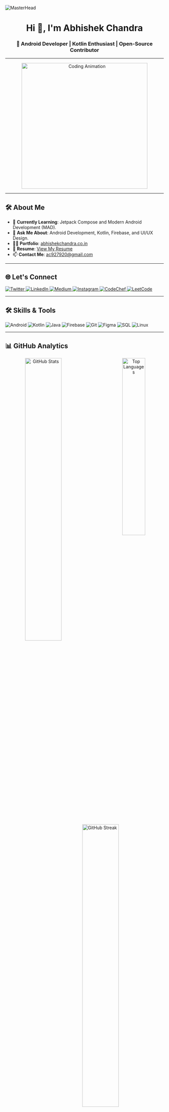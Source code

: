 ![MasterHead](https://1.bp.blogspot.com/-7A4WynwLsMw/XbBpCXG8fHI/AAAAAAAAMt4/uOa1bpLskYgrwGbllhSu2SDj_Mig8SXJQCLcBGAsYHQ/s1600/2000_600px.gif)

<h1 align="center">Hi 👋, I'm Abhishek Chandra</h1>
<h3 align="center">🚀 Android Developer | Kotlin Enthusiast | Open-Source Contributor</h3>

---

<div align="center">
  <img src="https://cdn.dribbble.com/users/1162077/screenshots/3848914/programmer.gif" alt="Coding Animation" width="400"/>
</div>

---

## 🛠️ About Me
- 🌱 **Currently Learning**: Jetpack Compose and Modern Android Development (MAD).  
- 💬 **Ask Me About**: Android Development, Kotlin, Firebase, and UI/UX Design.  
- 👨‍💻 **Portfolio**: [abhishekchandra.co.in](https://abhishekchandra.co.in)  
- 📄 **Resume**: [View My Resume](https://drive.google.com/file/d/1JjYAb45xUDVMwzh_xXSKOeAR00WpUUhn/view?usp=sharing)  
- 📫 **Contact Me**: ac927920@gmail.com  

---

## 🌐 Let's Connect
<p align="left">
  <a href="https://twitter.com/theabhi_chandra" target="_blank">
    <img src="https://img.icons8.com/color/48/000000/twitter.png" alt="Twitter" />
  </a>
  <a href="https://linkedin.com/in/theabhishekchandra" target="_blank">
    <img src="https://img.icons8.com/color/48/000000/linkedin.png" alt="LinkedIn" />
  </a>
  <a href="https://medium.com/@theabhishekchandra" target="_blank">
    <img src="https://img.icons8.com/color/48/000000/medium-logo.png" alt="Medium" />
  </a>
  <a href="https://instagram.com/theabhishekchandra" target="_blank">
    <img src="https://img.icons8.com/color/48/000000/instagram-new.png" alt="Instagram" />
  </a>
  <a href="https://www.codechef.com/users/ac927920" target="_blank">
    <img src="https://img.icons8.com/color/48/000000/codechef.png" alt="CodeChef" />
  </a>
  <a href="https://leetcode.com/ac927920" target="_blank">
    <img src="https://img.icons8.com/external-tal-revivo-color-tal-revivo/48/000000/external-level-up-your-coding-skills-and-quickly-land-a-job-logo-color-tal-revivo.png" alt="LeetCode" />
  </a>
</p>


---

## 🛠️ Skills & Tools
<p align="left">
  <img src="https://img.icons8.com/color/48/000000/android-os.png" alt="Android" />
  <img src="https://img.icons8.com/color/48/000000/kotlin.png" alt="Kotlin" />
  <img src="https://img.icons8.com/color/48/000000/java-coffee-cup-logo.png" alt="Java" />
  <img src="https://img.icons8.com/color/48/000000/firebase.png" alt="Firebase" />
  <img src="https://img.icons8.com/color/48/000000/git.png" alt="Git" />
  <img src="https://img.icons8.com/color/48/000000/figma.png" alt="Figma" />
  <img src="https://img.icons8.com/color/48/000000/sql.png" alt="SQL" />
  <img src="https://img.icons8.com/color/48/000000/linux.png" alt="Linux" />
</p>

---

## 📊 GitHub Analytics
<div align="center">
  <img align="left" src="https://github-readme-stats.vercel.app/api?username=theabhishekchandra&show_icons=true&theme=radical" alt="GitHub Stats" width="48%" />
  <img align="right" src="https://github-readme-stats.vercel.app/api/top-langs?username=theabhishekchandra&layout=compact&theme=radical" alt="Top Languages" width="38%" />
  
</div>

<div align="left">
  <img align="center" src="https://streak-stats.demolab.com/?user=theabhishekchandra&theme=radical" alt="GitHub Streak" width="48%" />
</div>


---

## 🚀 Fun Fact
Building apps that solve real-world problems is my superpower! ✨

---

## 🎯 Goals for 2025
- Master Jetpack Compose 🚀  
- Contribute to impactful open-source Android projects 🌍  
- Share knowledge through blogs and tutorials 📚  
